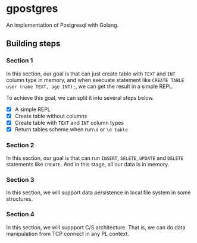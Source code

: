 # gpostgres
An implementation of Postgresql with Golang.

## Building steps
### Section 1

In this section, our goal is that can just create table with `TEXT` and `INT` column type in memory, and when execuate statement like `CREATE TABLE user (name TEXT, age INT);`, we can get the result in a simple REPL.

To achieve this goal, we can split it into several steps below.

- [x] A simple REPL
- [x] Create table without columns
- [x] Create table with `TEXT` and `INT` column types
- [x] Return tables scheme when run`\d` or `\d table`

### Section 2

In this section, our goal is that can run `INSERT`, `SELETE`, `UPDATE` and `DELETE` statements like `CREATE`. And in this stage, all our data is in memory.

### Section 3

In this section, we will support data persistence in local file system in some structures.

### Section 4

In this section, we will suppport C/S architecture. That is, we can do data manipulation from TCP connect in any PL context.
